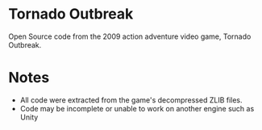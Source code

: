 # Tornado Outbreak
Open Source code from the 2009 action adventure video game, Tornado Outbreak.

# Notes
* All code were extracted from the game's decompressed ZLIB files.
* Code may be incomplete or unable to work on another engine such as Unity
